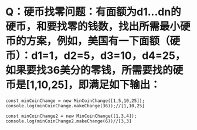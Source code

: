 # Q：硬币找零问题：有面额为d1...dn的硬币，和要找零的钱数，找出所需最小硬币的方案，例如，美国有一下面额（硬币）：d1=1，d2=5，d3=10，d4=25，如果要找36美分的零钱，所需要找的硬币是[1,10,25]，即满足如下输出：

```
const minCoinChange = new MinCoinChange([1,5,10,25]);
console.log(minCoinChange.makeChange(36));//[1,10,25]

const minCoinChange2 = new MinCoinChange([1,3,4]);
console.log(minCoinChange2.makeChange(6))//[3,3]
```